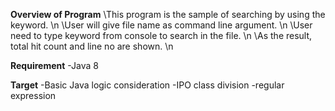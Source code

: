 **Overview of Program**
\This program is the sample of searching by using the keyword. \n
\User will give file name as command line argument. \n
\User need to type keyword from console to search in the file. \n
\As the result, total hit count and line no are shown. \n

**Requirement** 
-Java 8

**Target** 
-Basic Java logic consideration
-IPO class division
-regular expression
